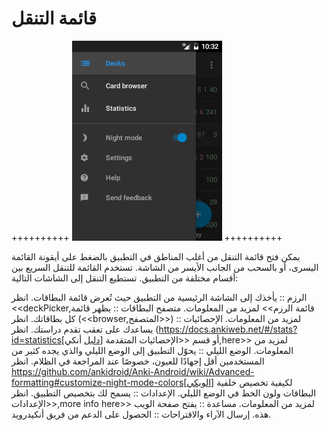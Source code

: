 # قائمة التنقل
++++++++++
<img src="img/2-navigation_drawer.png">
++++++++++

يمكن فتح قائمة التنقل من أغلب المناطق في التطبيق بالضغط على أيقونة القائمة اليسرى،
أو بالسحب من الجانب الأيسر من الشاشة. تستخدم القائمة للتنقل السريع بين أقسام مختلفة
من التطبيق. تستطيع التنقل إلى الشاشات التالية:

الرزم :: يأخذك إلى الشاشة الرئيسية من التطبيق حيث تُعرض قائمة البطاقات.
انظر <<deckPicker,قائمة الرزم>> لمزيد من المعلومات.
متصفح البطاقات :: يظهر قائمة كل بطاقاتك. انظر (<<browser,المتصفح>>) لمزيد من المعلومات.
الإحصائيات :: يساعدك على تعقب تقدم دراستك. انظر (https://docs.ankiweb.net/#/stats?id=statistics[دليل أنكي]
أو قسم <<الإحصائيات المتقدمة,here>> لمزيد من المعلومات.
الوضع الليلي :: يحوّل التطبيق إلى الوضع الليلي والذي يجده كثير من المستخدمين أقل إجهادًا للعيون،
خصوصًا عند المراجعة في الظلام. انظر
https://github.com/ankidroid/Anki-Android/wiki/Advanced-formatting#customize-night-mode-colors[الويكي]
لكيفية تخصيص خلفية البطاقات ولون الخط في الوضع الليلي.
الإعدادات :: يسمح لك بتخصيص التطبيق. انظر <<الإعدادات,more info here>> لمزيد من المعلومات.
مساعدة :: يفتح صفحة الويب هذه.
إرسال الآراء والاقتراحات :: الحصول على الدعم من فريق أنكيدرويد.
